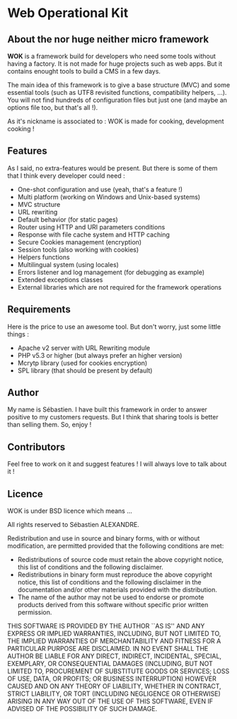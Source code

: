 # Web Operational Kit

## About the nor huge neither micro framework

**WOK** is a framework build for developers who need some tools without having a factory.  It is not made for huge projects such as web apps. But it contains enought tools to build a CMS in a few days.

The main idea of this framework is to give a base structure (MVC) and some essential tools (such as UTF8 revisited functions, compatibility helpers, ...). You will not find hundreds of configuration files but just one (and maybe an options file too, but that's all !). 

As it's nickname is associated to : WOK is made for cooking, development cooking !

## Features

As I said, no extra-features would be present. But there is some of them that I think every developer could need :

- One-shot configuration and use (yeah, that's a feature !)
- Multi platform (working on Windows and Unix-based systems)
- MVC structure
- URL rewriting
- Default behavior (for static pages)
- Router using HTTP and URI parameters conditions
- Response with file cache system and HTTP caching
- Secure Cookies management (encryption)
- Session tools (also working with cookies)
- Helpers functions
- Multilingual system (using locales)
- Errors listener and log management (for debugging as example)
- Extended exceptions classes
- External libraries which are not required for the framework operations


## Requirements

Here is the price to use an awesome tool. But don't worry, just some little things :

- Apache v2 server with URL Rewriting module
- PHP v5.3 or higher (but always prefer an higher version)
- Mcrytp library (used for cookies encryption)
- SPL library (that should be present by default)

## Author

My name is Sébastien. I have built this framework in order to answer positive to my customers requests. But I think that sharing tools is better than selling them. So, enjoy !

## Contributors

Feel free to work on it and suggest features ! I will always love to talk about it !

## Licence

WOK is under BSD licence which means ...

All rights reserved to Sébastien ALEXANDRE.

Redistribution and use in source and binary forms, with or without
modification, are permitted provided that the following conditions
are met:

* Redistributions of source code must retain the above copyright
  notice, this list of conditions and the following disclaimer.
* Redistributions in binary form must reproduce the above copyright
  notice, this list of conditions and the following disclaimer in the
  documentation and/or other materials provided with the distribution.
* The name of the author may not be used to endorse or promote products
  derived from this software without specific prior written permission.

THIS SOFTWARE IS PROVIDED BY THE AUTHOR ``AS IS'' AND ANY EXPRESS OR
IMPLIED WARRANTIES, INCLUDING, BUT NOT LIMITED TO, THE IMPLIED WARRANTIES
OF MERCHANTABILITY AND FITNESS FOR A PARTICULAR PURPOSE ARE DISCLAIMED.
IN NO EVENT SHALL THE AUTHOR BE LIABLE FOR ANY DIRECT, INDIRECT,
INCIDENTAL, SPECIAL, EXEMPLARY, OR CONSEQUENTIAL DAMAGES (INCLUDING, BUT
NOT LIMITED TO, PROCUREMENT OF SUBSTITUTE GOODS OR SERVICES; LOSS OF USE,
DATA, OR PROFITS; OR BUSINESS INTERRUPTION) HOWEVER CAUSED AND ON ANY
THEORY OF LIABILITY, WHETHER IN CONTRACT, STRICT LIABILITY, OR TORT
(INCLUDING NEGLIGENCE OR OTHERWISE) ARISING IN ANY WAY OUT OF THE USE OF
THIS SOFTWARE, EVEN IF ADVISED OF THE POSSIBILITY OF SUCH DAMAGE.